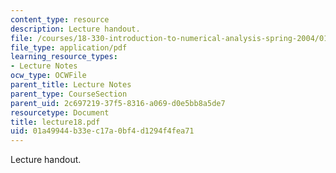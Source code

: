 ```yaml
---
content_type: resource
description: Lecture handout.
file: /courses/18-330-introduction-to-numerical-analysis-spring-2004/01a49944b33ec17a0bf4d1294f4fea71_lecture18.pdf
file_type: application/pdf
learning_resource_types:
- Lecture Notes
ocw_type: OCWFile
parent_title: Lecture Notes
parent_type: CourseSection
parent_uid: 2c697219-37f5-8316-a069-d0e5bb8a5de7
resourcetype: Document
title: lecture18.pdf
uid: 01a49944-b33e-c17a-0bf4-d1294f4fea71
---
```

Lecture handout.


